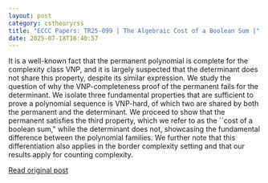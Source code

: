 ```yaml
---
layout: post
category: cstheoryrss
title: "ECCC Papers: TR25-099 | The Algebraic Cost of a Boolean Sum |"
date: 2025-07-18T16:40:57
---
```


It is a well-known fact that the permanent polynomial is complete for the complexity class VNP, and it is largely suspected that the determinant does not share this property, despite its similar expression.
We study the question of why the VNP-completeness proof of the permanent fails for the determinant.
We isolate three fundamental properties that are sufficient to prove a polynomial sequence is VNP-hard, of which two are shared by both the permanent and the determinant.
We proceed to show that the permanent satisfies the third property, which we refer to as the ``cost of a boolean sum," while the determinant does not, showcasing the fundamental difference between the polynomial families.
We further note that this differentiation also applies in the border complexity setting and that our results apply for counting complexity.

[Read original post](https://eccc.weizmann.ac.il/report/2025/099)
